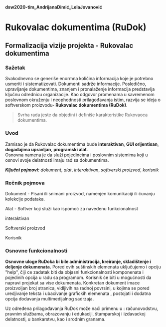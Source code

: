 #### dsw2020-tim_AndrijanaDimić_LelaJovanović

# **Rukovalac dokumentima (RuDok)**

## Formalizacija vizije projekta - Rukovalac dokumentima 
### Sažetak
Svakodnevno se generiše enormna količina informacija koje je potrebno usmeriti i sistematizovati. Dokumenti sadrže informacije. 
Posledično, upravljanje dokumentima, znanjem i pronalaženje informacija predstavlja ključnu odrednicu organizacije.
Kao odgovor promenama u savremenom poslovnom okruženju i neophodnosti prilagođavanja istim, razvija se ideja o softverskom proizvodu- **Rukovalac dokumentima (RuDok)**. 
> Svrha rada jeste da objedini i definiše karakteristike Rukovaoca dokumentima.

### Uvod
Zamisao je da Rukovalac dokumentima bude **interaktivan**, **GUI orijentisan**, **događajima upravljan**, **programski alat**.   
Osnovna namena je da služi pojedincima i poslovnim sistemima koji u osnovi svoje delatnosti imaju rad sa dokumentima.     

***Ključni pojmovi:***  _dokument_, _alat_, _interaktivan_, _softverski proizvod_, _korisnik_

### Rečnik pojmova

Dokument - Pisani ili snimani proizvod, namenjen komunikaciji ili čuvanju kolekcije podataka. 

Alat - Softver koji služi kao ispomoć za navedenu funkcionalnost

interaktivan 

Softverski proizvod 

Korisnik 

### Osnovne funkcionalnosti



**Osnovne uloge RuDoka bi bile administracija, kreiranje, skladištenje i deljenje dokumenata.**
Pored ovih suštinskih elemenata uključujemo i opciju "help", čiji ce zadatak biti da objasni funkcionalnosti komponenata i pojedinih opcija u radu sa programom.
Korisnik će biti u mogućnosti da napravi projekat sa vise dokumenata. Konkretan dokument imace proizvoljan broj stranica, vidljivih na radnoj povrsini, u  kojima se pored uredjivanje teksta i  ubacivanje grafickih elemenata , postojati i dodatna opcija dodavanja multimedijalnog sadrzaja.

Uz određena prilagođavanja RuDok može naći primenu u : računovodstvu, pravnim službama, obrazovanju i edukaciji, štamparskoj i izdavackoj delatnosti, u bankarstvu, kao i srodnim granama.
